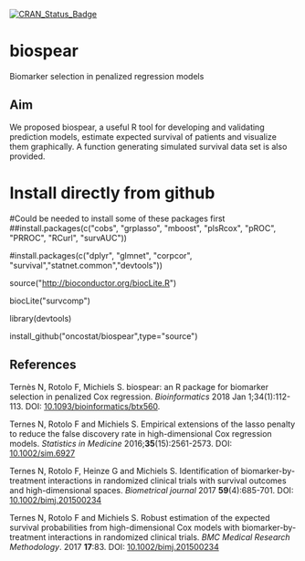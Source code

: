 [![CRAN_Status_Badge](https://www.r-pkg.org/badges/version/biospear)](https://cran.r-project.org/package=biospear)

# biospear
Biomarker selection in penalized regression models

## Aim
We proposed biospear, a useful R tool for developing and validating prediction models, estimate expected survival of patients and visualize them graphically. A function generating simulated survival data set is also provided.

# Install directly from github
#Could be needed to install some of these packages first
##install.packages(c("cobs", "grplasso", "mboost", "plsRcox", "pROC", "PRROC", "RCurl", "survAUC"))

#install.packages(c("dplyr", "glmnet", "corpcor", "survival","statnet.common","devtools"))

source("http://bioconductor.org/biocLite.R")

biocLite("survcomp")

library(devtools)

install_github("oncostat/biospear",type="source")


## References
Ternès N, Rotolo F, Michiels S. biospear: an R package for biomarker selection in penalized Cox regression. *Bioinformatics* 2018 Jan 1;34(1):112-113. 
DOI: [10.1093/bioinformatics/btx560](http://dx.doi.org/10.1093/bioinformatics/btx560).

Ternes N, Rotolo F and Michiels S.
Empirical extensions of the lasso penalty to reduce 
the false discovery rate in high-dimensional Cox regression models.
*Statistics in Medicine* 2016;**35**(15):2561-2573.
DOI: [10.1002/sim.6927](http://dx.doi.org/10.1002/sim.6927)

Ternes N, Rotolo F, Heinze G and Michiels S.
Identification of biomarker-by-treatment interactions in randomized
clinical trials with survival outcomes and high-dimensional spaces.
*Biometrical journal* 2017 **59**(4):685-701.
DOI: [10.1002/bimj.201500234](http://dx.doi.org/10.1002/bimj.201500234)

Ternes N, Rotolo F and Michiels S.
Robust estimation of the expected survival probabilities from high-dimensional Cox models with biomarker-by-treatment interactions in randomized clinical trials.
*BMC Medical Research Methodology*. 2017 **17**:83.
DOI: [10.1002/bimj.201500234](http://dx.doi.org/10.1186/s12874-017-0354-0)
